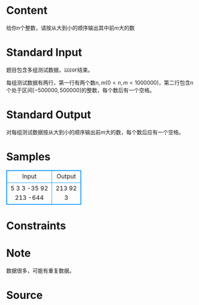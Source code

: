 
# Content

给你$n$个整数，请按从大到小的顺序输出其中前$m$大的数

# Standard Input

题目包含多组测试数据，以`EOF`结束。

每组测试数据有两行，第一行有两个数$n,m$($0<n,m<1000000$)，第二行包含$n$个处于区间$[-500000,500000]$的整数，每个数后有一个空格。

# Standard Output

对每组测试数据按从大到小的顺序输出前$m$大的数，每个数后应有一个空格。

# Samples

<style>
        table,table tr th, table tr td { border:1px solid #0094ff; }
        table { width: 200px; min-height: 25px; line-height: 25px; text-align: center; border-collapse: collapse;}   
    </style>
<table>
	<tr>
		<td>Input</td>
		<td>Output</td>
	</tr>
<tr><td>5 3 
3 -35 92 213 -644</td><td>213 92 3</td></tr></table>


# Constraints



# Note

数据很多，可能有重复数据。

# Source


